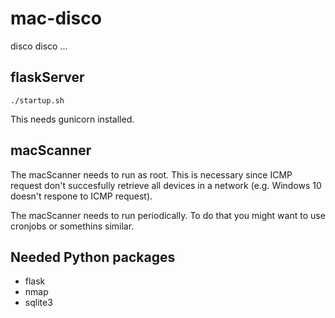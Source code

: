 # mac-disco

disco disco ...


## flaskServer

	./startup.sh

This needs gunicorn installed.

## macScanner

The macScanner needs to run as root. This is necessary since ICMP request don't succesfully retrieve all devices in a network (e.g. Windows 10 doesn't respone to ICMP request).

The macScanner needs to run periodically. To do that you might want to use cronjobs or somethins similar.


## Needed Python packages

* flask
* nmap
* sqlite3
